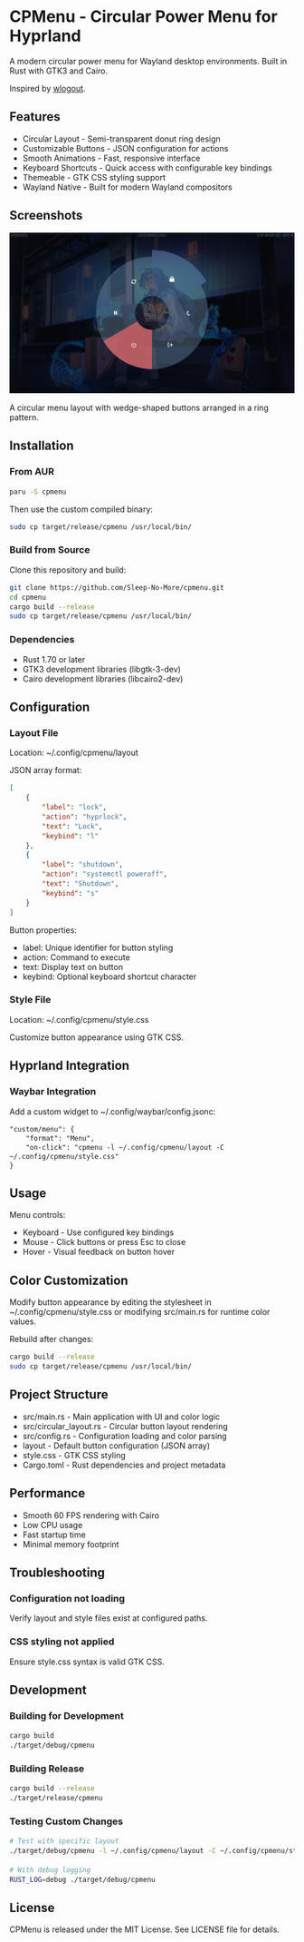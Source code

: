 # CPMenu - Circular Power Menu for Hyprland

A modern circular power menu for Wayland desktop environments. Built in Rust with GTK3 and Cairo.

Inspired by [wlogout](https://github.com/ArtsyMacaw/wlogout).

## Features

- Circular Layout - Semi-transparent donut ring design
- Customizable Buttons - JSON configuration for actions
- Smooth Animations - Fast, responsive interface
- Keyboard Shortcuts - Quick access with configurable key bindings
- Themeable - GTK CSS styling support
- Wayland Native - Built for modern Wayland compositors

## Screenshots

![CPMenu Circular Power Menu](screenshots/screenshot_20251020_105201.png)

A circular menu layout with wedge-shaped buttons arranged in a ring pattern.

## Installation

### From AUR

```bash
paru -S cpmenu
```

Then use the custom compiled binary:

```bash
sudo cp target/release/cpmenu /usr/local/bin/
```

### Build from Source

Clone this repository and build:

```bash
git clone https://github.com/Sleep-No-More/cpmenu.git
cd cpmenu
cargo build --release
sudo cp target/release/cpmenu /usr/local/bin/
```

### Dependencies

- Rust 1.70 or later
- GTK3 development libraries (libgtk-3-dev)
- Cairo development libraries (libcairo2-dev)

## Configuration

### Layout File

Location: ~/.config/cpmenu/layout

JSON array format:

```json
[
    {
        "label": "lock",
        "action": "hyprlock",
        "text": "Lock",
        "keybind": "l"
    },
    {
        "label": "shutdown",
        "action": "systemctl poweroff",
        "text": "Shutdown",
        "keybind": "s"
    }
]
```

Button properties:

- label: Unique identifier for button styling
- action: Command to execute
- text: Display text on button
- keybind: Optional keyboard shortcut character

### Style File

Location: ~/.config/cpmenu/style.css

Customize button appearance using GTK CSS.

## Hyprland Integration

### Waybar Integration

Add a custom widget to ~/.config/waybar/config.jsonc:

```jsonc
"custom/menu": {
    "format": "Menu",
    "on-click": "cpmenu -l ~/.config/cpmenu/layout -C ~/.config/cpmenu/style.css"
}
```

## Usage

Menu controls:

- Keyboard - Use configured key bindings
- Mouse - Click buttons or press Esc to close
- Hover - Visual feedback on button hover

## Color Customization

Modify button appearance by editing the stylesheet in ~/.config/cpmenu/style.css or modifying src/main.rs for runtime color values.

Rebuild after changes:

```bash
cargo build --release
sudo cp target/release/cpmenu /usr/local/bin/
```

## Project Structure

- src/main.rs - Main application with UI and color logic
- src/circular_layout.rs - Circular button layout rendering
- src/config.rs - Configuration loading and color parsing
- layout - Default button configuration (JSON array)
- style.css - GTK CSS styling
- Cargo.toml - Rust dependencies and project metadata

## Performance

- Smooth 60 FPS rendering with Cairo
- Low CPU usage
- Fast startup time
- Minimal memory footprint

## Troubleshooting

### Configuration not loading

Verify layout and style files exist at configured paths.

### CSS styling not applied

Ensure style.css syntax is valid GTK CSS.

## Development

### Building for Development

```bash
cargo build
./target/debug/cpmenu
```

### Building Release

```bash
cargo build --release
./target/release/cpmenu
```

### Testing Custom Changes

```bash
# Test with specific layout
./target/debug/cpmenu -l ~/.config/cpmenu/layout -C ~/.config/cpmenu/style.css

# With debug logging
RUST_LOG=debug ./target/debug/cpmenu
```

## License

CPMenu is released under the MIT License. See LICENSE file for details.
